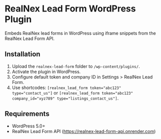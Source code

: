 # RealNex Lead Form WordPress Plugin
Embeds RealNex lead forms in WordPress using iframe snippets from the RealNex Lead Form API.

## Installation
1. Upload the `realnex-lead-form` folder to `/wp-content/plugins/`.
2. Activate the plugin in WordPress.
3. Configure default token and company ID in Settings > RealNex Lead Form.
4. Use shortcodes: `[realnex_lead_form token="abc123" type="contact_us"]` or `[realnex_lead_form token="abc123" company_id="xyz789" type="listings_contact_us"]`.

## Requirements
- WordPress 5.0+
- RealNex Lead Form API (https://realnex-lead-form-api.onrender.com)
